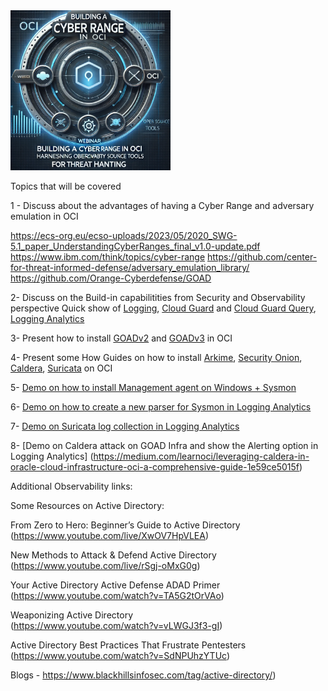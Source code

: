
<img src="image.png" width="256"/>

Topics that will be covered

1 - Discuss about the advantages of having a Cyber Range and adversary emulation in OCI

https://ecs-org.eu/ecso-uploads/2023/05/2020_SWG-5.1_paper_UnderstandingCyberRanges_final_v1.0-update.pdf 
https://www.ibm.com/think/topics/cyber-range 
https://github.com/center-for-threat-informed-defense/adversary_emulation_library/
https://github.com/Orange-Cyberdefense/GOAD 

2- Discuss on the Build-in capabilitities from Security and Observability perspective
Quick show of [Logging](https://docs.oracle.com/en-us/iaas/Content/Logging/Concepts/loggingoverview.htm), [Cloud Guard](https://docs.oracle.com/en-us/iaas/cloud-guard/home.htm) and [Cloud Guard Query](https://docs.oracle.com/en-us/iaas/cloud-guard/using/queries-about.htm#queries-about), [Logging Analytics](https://docs.oracle.com/en-us/iaas/logging-analytics/doc/logging-analytics1.html)

3- Present how to install [GOADv2](https://medium.com/learnoci/how-to-run-game-of-active-directory-in-oci-part-1-5be51387a7a2) and [GOADv3](https://github.com/adibirzu/GOADv3/tree/main) in OCI

4- Present some How Guides on how to install [Arkime](https://medium.com/learnoci/how-to-install-arkime-moloch-using-embedded-open-search-19a7a58f8eff), [Security Onion](https://learnoci.cloud/how-to-install-security-onion-on-oci-9c968031718a), [Caldera](https://learnoci.cloud/leveraging-caldera-in-oracle-cloud-infrastructure-oci-a-comprehensive-guide-1e59ce5015fb), [Suricata](https://medium.com/learnoci/how-to-install-suricata-in-oci-and-send-the-logs-to-logging-analytics-53587e691fbc) on OCI

5- [Demo on how to install Management agent on Windows + Sysmon](https://medium.com/learnoci/how-to-ingest-windows-logs-into-logging-analytics-ec9fa591edc5)

6- [Demo on how to create a new parser for Sysmon in Logging Analytics](https://learnoci.cloud/how-to-get-sysmon-events-into-logging-analytics-798eec1e57d5)

7- [Demo on Suricata log collection in Logging Analytics](https://learnoci.cloud/how-to-install-suricata-in-oci-and-send-the-logs-to-logging-analytics-53587e691fbc)

8- [Demo on Caldera attack on GOAD Infra and show the Alerting option in Logging Analytics]
(https://medium.com/learnoci/leveraging-caldera-in-oracle-cloud-infrastructure-oci-a-comprehensive-guide-1e59ce5015f)


Additional Observability links:

  
Some Resources on Active Directory:  

  
From Zero to Hero: Beginner’s Guide to Active Directory  
(https://www.youtube.com/live/XwOV7HpVLEA)
  
New Methods to Attack & Defend Active Directory  
(https://www.youtube.com/live/rSgj-oMxG0g)
  
Your Active Directory Active Defense ADAD Primer 
(https://www.youtube.com/watch?v=TA5G2tOrVAo)
  
Weaponizing Active Directory  
(https://www.youtube.com/watch?v=vLWGJ3f3-gI)
  
Active Directory Best Practices That Frustrate Pentesters  
(https://www.youtube.com/watch?v=SdNPUhzYTUc)
  
Blogs - https://www.blackhillsinfosec.com/tag/active-directory/)
